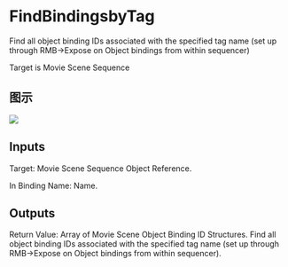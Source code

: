 # FindBindingsbyTag

Find all object binding IDs associated with the specified tag name (set up through RMB->Expose on Object bindings from within sequencer)

Target is Movie Scene Sequence

## 图示

![]($-20221218-20540182.png)

## Inputs

Target: Movie Scene Sequence Object Reference.

In Binding Name: Name.  

## Outputs

Return Value: Array of Movie Scene Object Binding ID Structures. Find all object binding IDs associated with the specified tag name (set up through RMB->Expose on Object bindings from within sequencer).

